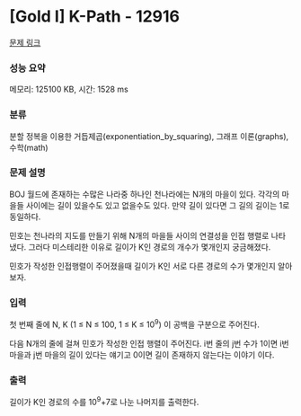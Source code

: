 # [Gold I] K-Path - 12916 

[문제 링크](https://www.acmicpc.net/problem/12916) 

### 성능 요약

메모리: 125100 KB, 시간: 1528 ms

### 분류

분할 정복을 이용한 거듭제곱(exponentiation_by_squaring), 그래프 이론(graphs), 수학(math)

### 문제 설명

<p>BOJ 월드에 존재하는 수많은 나라중 하나인 천나라에는 N개의 마을이 있다. 각각의 마을들 사이에는 길이 있을수도 있고 없을수도 있다. 만약 길이 있다면 그 길의 길이는 1로 동일하다.</p>

<p>민호는 천나라의 지도를 만들기 위해 N개의 마을들 사이의 연결성을 인접 행렬로 나타냈다. 그러다 미스테리한 이유로 길이가 K인 경로의 개수가 몇개인지 궁금해졌다.</p>

<p>민호가 작성한 인접행렬이 주어졌을때 길이가 K인 서로 다른 경로의 수가 몇개인지 알아보자.</p>

### 입력 

 <p>첫 번째 줄에 N, K (1 ≤ N ≤ 100, 1 ≤ K ≤ 10<sup>9</sup>) 이 공백을 구분으로 주어진다.</p>

<p>다음 N개의 줄에 걸쳐 민호가 작성한 인접 행렬이 주어진다. i번 줄의 j번 수가 1이면 i번 마을과 j번 마을의 길이 있다는 얘기고 0이면 길이 존재하지 않는다는 이야기 이다.</p>

### 출력 

 <p>길이가 K인 경로의 수를 10<sup>9</sup>+7로 나눈 나머지를 출력한다.</p>

